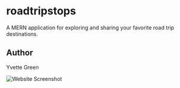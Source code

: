 # roadtripstops
A MERN application for exploring and sharing your favorite road trip destinations.

## Author
Yvette Green


![Website Screenshot](https://github.com/greeny90/roadtripstops/blob/main/images/RoadTripStopsmain.png)
